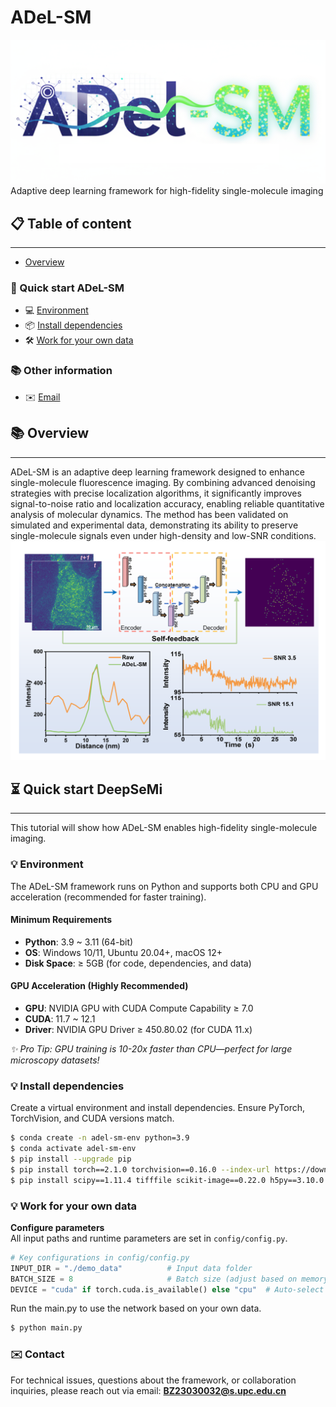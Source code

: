 # ADeL-SM
![ADeL-SM](assets/ADeL-SM.png)
Adaptive deep learning framework for high-fidelity single-molecule imaging

## 📋 Table of content
---
- [Overview](#overview)

### 🚀 Quick start ADeL-SM
  - 💻 [Environment](#environment)
  - 📦 [Install dependencies](#install-dependencies)
  - 🛠️ [Work for your own data](#work-for-your-own-data)

### 📚 Other information
  - ✉️ [Email](#email)

## 📚 Overview
---
ADeL-SM is an adaptive deep learning framework designed to enhance single-molecule fluorescence imaging. By combining advanced denoising strategies with precise localization algorithms, it significantly improves signal-to-noise ratio and localization accuracy, enabling reliable quantitative analysis of molecular dynamics. The method has been validated on simulated and experimental data, demonstrating its ability to preserve single-molecule signals even under high-density and low-SNR conditions.
![TOC](assets/TOC.png)

## ⏳ Quick start DeepSeMi
---
This tutorial will show how ADeL-SM enables high-fidelity single-molecule imaging.

### 💡 Environment
The ADeL-SM framework runs on Python and supports both CPU and GPU acceleration (recommended for faster training).

#### Minimum Requirements
- **Python**: 3.9 ~ 3.11 (64-bit)  
- **OS**: Windows 10/11, Ubuntu 20.04+, macOS 12+  
- **Disk Space**: ≥ 5GB (for code, dependencies, and data)  

#### GPU Acceleration (Highly Recommended)
- **GPU**: NVIDIA GPU with CUDA Compute Capability ≥ 7.0  
- **CUDA**: 11.7 ~ 12.1  
- **Driver**: NVIDIA GPU Driver ≥ 450.80.02 (for CUDA 11.x)  

*✨ Pro Tip: GPU training is 10-20x faster than CPU—perfect for large microscopy datasets!*

### 💡 Install dependencies
Create a virtual environment and install dependencies. Ensure PyTorch, TorchVision, and CUDA versions match.

```bash
$ conda create -n adel-sm-env python=3.9
$ conda activate adel-sm-env
$ pip install --upgrade pip
$ pip install torch==2.1.0 torchvision==0.16.0 --index-url https://download.pytorch.org/whl/cu118  # Use appropriate CUDA version
$ pip install scipy==1.11.4 tifffile scikit-image==0.22.0 h5py==3.10.0 opencv-python==4.9.0.80
```

### 💡 Work for your own data
   **Configure parameters**  
   All input paths and runtime parameters are set in `config/config.py`.  
   ```python
   # Key configurations in config/config.py
   INPUT_DIR = "./demo_data"          # Input data folder
   BATCH_SIZE = 8                     # Batch size (adjust based on memory)
   DEVICE = "cuda" if torch.cuda.is_available() else "cpu"  # Auto-select device (GPU/CPU)
   ```
   Run the main.py to use the network based on your own data. 
   ```bash
   $ python main.py
```
### ✉️ Contact
For technical issues, questions about the framework, or collaboration inquiries, please reach out via email:  **BZ23030032@s.upc.edu.cn**  






